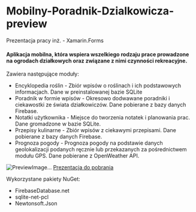 # Mobilny-Poradnik-Dzialkowicza-preview
Prezentacja pracy inż. - Xamarin.Forms
<H4>Aplikacja mobilna, która wspiera wszelkiego rodzaju prace prowadzone na ogrodach działkowych oraz związane z nimi czynności rekreacyjne.</H1>
<p>Zawiera następujące moduły:</p>
<ul>
  <li>Encyklopedia roślin - Zbiór wpisów o roślinach i ich podstawowych informacjach. Dane w preinstalowanej bazie SQLite</li>
  <li>Poradnik w formie wpisów - Okresowo dodwawane poradniki i ciekawostki ze świata działkowiczów. Dane pobierane z bazy danych Firebase.</li>
  <li>Notatki użytkownika - Miejsce do tworzenia notatek i planowania prac. Dane gromadzone w bazie SQLite.</li>
  <li>Przepisy kulinarne - Zbiór wpisów z ciekawymi przepisami. Dane pobierane z bazy danych Firebase.</li>
  <li>Prognoza pogody - Prognoza pogody na podstawie danych geolokalizacji podanych ręcznie lub przekazanych za pośrednictwem modułu GPS. Dane pobierane z OpenWeather API.</li>
</ul>

<img src="https://raw.githubusercontent.com/PrzemyDev/Mobilny-Poradnik-Dzialkowicza-preview/main/Preview/scr_prev1.PNG" alt="PreviewImage..."/>
<a href="https://github.com/PrzemyDev/Mobilny-Poradnik-Dzialkowicza-preview/blob/main/Preview/PresPreview.odp" >Prezentacja do pobrania</a>

Wykorzystane pakiety NuGet: 
- FirebaseDatabase.net
- sqlite-net-pcl
- Newtonsoft.Json

